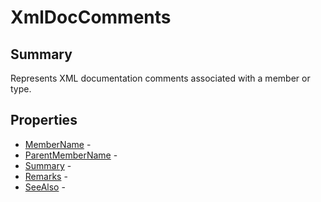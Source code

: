 # XmlDocComments

## Summary

Represents XML documentation comments associated with a member or type.

## Properties

* [MemberName](XmlDocComments.MemberName.md) - 
* [ParentMemberName](XmlDocComments.ParentMemberName.md) - 
* [Summary](XmlDocComments.Summary.md) - 
* [Remarks](XmlDocComments.Remarks.md) - 
* [SeeAlso](XmlDocComments.SeeAlso.md) - 
